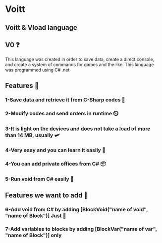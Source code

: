 # Voitt
## Voitt & Vload language


## V0 ❓
This language was created in order to save data, create a direct console,
and create a system of commands for games and the like. This language was
programmed using C# .net

## Features 📰
### 1-Save data and retrieve it from C-Sharp codes 💬
### 2-Modify codes and send orders in runtime ⏲️
### 3-It is light on the devices and does not take a load of more than 14 MB, usually 🛩️
### 4-Very easy and you can learn it easily 🎴
### 4-You can add private offices from C# 📦
### 5-Run void from C# easily 🥇
## Features we want to add 🎁
### 6-Add void from C# by adding [BlockVoid("name of void", "name of Block")] Just 🔳
### 7-Add variables to blocks by adding [BlockVar("name of var", "name of Block")] only
